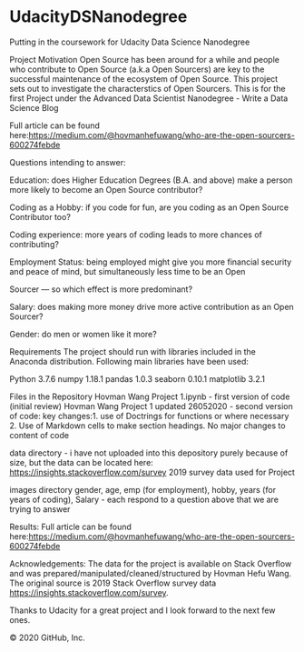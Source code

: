 # UdacityDSNanodegree
Putting in the coursework for Udacity Data Science Nanodegree

Project Motivation
Open Source has been around for a while and people who contribute to Open Source (a.k.a Open Sourcers) are key to the successful maintenance of the ecosystem of Open Source. This project sets out to investigate the characterstics of Open Sourcers. This is for the first Project under the Advanced Data Scientist Nanodegree - Write a Data Science Blog

Full article can be found here:https://medium.com/@hovmanhefuwang/who-are-the-open-sourcers-600274febde

Questions intending to answer:

Education: does Higher Education Degrees (B.A. and above) make a person more likely to become an Open Source contributor?

Coding as a Hobby: if you code for fun, are you coding as an Open Source Contributor too?

Coding experience: more years of coding leads to more chances of contributing?

Employment Status: being employed might give you more financial security and peace of mind, but simultaneously less time to be an Open 

Sourcer — so which effect is more predominant?

Salary: does making more money drive more active contribution as an Open Sourcer?

Gender: do men or women like it more?



Requirements
The project should run with libraries included in the Anaconda distribution. Following main libraries have been used:

Python 3.7.6
numpy 1.18.1
pandas 1.0.3
seaborn 0.10.1
matplotlib 3.2.1

Files in the Repository
Hovman Wang Project 1.ipynb - first version of code (initial review)
Hovman Wang Project 1 updated 26052020 - second version of code: key changes:1. use of Doctrings for functions or where necessary 2. Use of Markdown cells to make section headings. No major changes to content of code


data directory - i have not uploaded into this depository purely because of size, but the data can be located here: https://insights.stackoverflow.com/survey 2019 survey data used for Project


images directory
gender, age, emp (for employment), hobby, years (for years of coding), Salary - each respond to a question above that we are trying to answer

Results:
Full article can be found here:https://medium.com/@hovmanhefuwang/who-are-the-open-sourcers-600274febde


Acknowledgements:
The data for the project is available on Stack Overflow and was prepared/manipulated/cleaned/structured by Hovman Hefu Wang. The original source is 2019 Stack Overflow survey data https://insights.stackoverflow.com/survey.

Thanks to Udacity for a great project and I look forward to the next few ones.

© 2020 GitHub, Inc.
